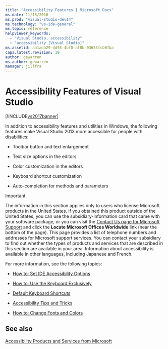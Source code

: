 ```yaml
---
title: "Accessibility Features | Microsoft Docs"
ms.date: 11/15/2016
ms.prod: "visual-studio-dev14"
ms.technology: "vs-ide-general"
ms.topic: reference
helpviewer_keywords:
  - "Visual Studio, accessibility"
  - "accessibility [Visual Studio]"
ms.assetid: aa1ada29-4d93-4bf0-af8b-03633fcb0fba
caps.latest.revision: 19
author: gewarren
ms.author: gewarren
manager: jillfra
---
```

# Accessibility Features of Visual Studio
[!INCLUDE[vs2017banner](../../includes/vs2017banner.md)]

In addition to accessibility features and utilities in Windows, the following features make Visual Studio 2013 more accessible for people with disabilities:

- Toolbar button and text enlargement

- Text size options in the editors

- Color customization in the editors

- Keyboard shortcut customization

- Auto-completion for methods and parameters

> [!IMPORTANT]
> The information in this section applies only to users who license Microsoft products in the United States. If you obtained this product outside of the United States, you can use the subsidiary-information card that came with your software package, or you can visit the [Contact Us page for Microsoft Support](http://support.microsoft.com/ContactUs) and click the **Locate Microsoft Offices Worldwide** link (near the bottom of the page). This page provides a list of telephone numbers and addresses for Microsoft support services. You can contact your subsidiary to find out whether the types of products and services that are described in this section are available in your area. Information about accessibility is available in other languages, including Japanese and French.

 For more information, see the following topics:

- [How to: Set IDE Accessibility Options](../../ide/reference/how-to-set-ide-accessibility-options.md)

- [How to: Use the Keyboard Exclusively](../../ide/reference/how-to-use-the-keyboard-exclusively.md)

- [Default Keyboard Shortcuts](../../ide/default-keyboard-shortcuts-in-visual-studio.md)

- [Accessibility Tips and Tricks](../../ide/reference/accessibility-tips-and-tricks.md)

- [How to: Change Fonts and Colors](../../ide/how-to-change-fonts-and-colors-in-visual-studio.md)

## See also
 [Accessibility Products and Services from Microsoft](../../ide/reference/accessibility-products-and-services-from-microsoft.md)
